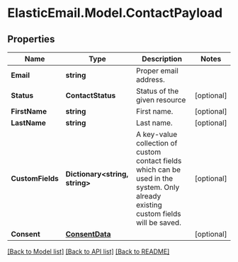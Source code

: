 # ElasticEmail.Model.ContactPayload

## Properties

Name | Type | Description | Notes
------------ | ------------- | ------------- | -------------
**Email** | **string** | Proper email address. | 
**Status** | **ContactStatus** | Status of the given resource | [optional] 
**FirstName** | **string** | First name. | [optional] 
**LastName** | **string** | Last name. | [optional] 
**CustomFields** | **Dictionary&lt;string, string&gt;** | A key-value collection of custom contact fields which can be used in the system. Only already existing custom fields will be saved. | [optional] 
**Consent** | [**ConsentData**](ConsentData.md) |  | [optional] 

[[Back to Model list]](../README.md#documentation-for-models) [[Back to API list]](../README.md#documentation-for-api-endpoints) [[Back to README]](../README.md)

